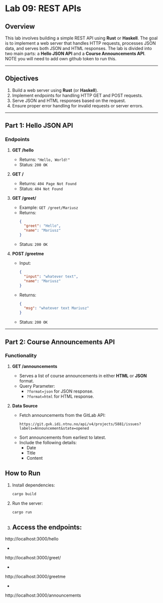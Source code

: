 # Lab 09: REST APIs

## Overview

This lab involves building a simple REST API using **Rust** or **Haskell**. The goal is to implement a web server that handles HTTP requests, processes JSON data, and serves both JSON and HTML responses. The lab is divided into two main parts: a **Hello JSON API** and a **Course Announcements API**. NOTE you will need to add own github token to run this. 

---

## Objectives

1. Build a web server using **Rust** (or **Haskell**).
2. Implement endpoints for handling HTTP GET and POST requests.
3. Serve JSON and HTML responses based on the request.
4. Ensure proper error handling for invalid requests or server errors.

---

## Part 1: Hello JSON API

### Endpoints

1. **GET /hello**  
   - Returns: `"Hello, World!"`  
   - Status: `200 OK`

2. **GET /**  
   - Returns: `404 Page Not Found`  
   - Status: `404 Not Found`

3. **GET /greet/<name>**  
   - Example: `GET /greet/Mariusz`  
   - Returns:  
     ```json
     {
       "greet": "Hello",
       "name": "Mariusz"
     }
     ```  
   - Status: `200 OK`

4. **POST /greetme**  
   - Input:  
     ```json
     {
       "input": "whatever text",
       "name": "Mariusz"
     }
     ```  
   - Returns:  
     ```json
     {
       "msg": "whatever text Mariusz"
     }
     ```  
   - Status: `200 OK`

---

## Part 2: Course Announcements API

### Functionality

1. **GET /announcements**  
   - Serves a list of course announcements in either **HTML** or **JSON** format.
   - Query Parameter:  
     - `?format=json` for JSON response.
     - `?format=html` for HTML response.

2. **Data Source**  
   - Fetch announcements from the GitLab API:  
     ```
     https://git.gvk.idi.ntnu.no/api/v4/projects/5881/issues?labels=Announcement&state=opened
     ```
   - Sort announcements from earliest to latest.
   - Include the following details:
     - Date
     - Title
     - Content



## How to Run


1. Install dependencies:
   ```bash
   cargo build
   ```

2. Run the server:
   ```bash
   cargo run
   ```

3. Access the endpoints:
   - 

http://localhost:3000/hello


   - 

http://localhost:3000/greet/<name>


   - 

http://localhost:3000/greetme


   - 

http://localhost:3000/announcements



